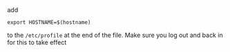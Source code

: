 add 

`export HOSTNAME=$(hostname)`

to the `/etc/profile` at the end of the file. Make sure you log out and back in for this to take effect
